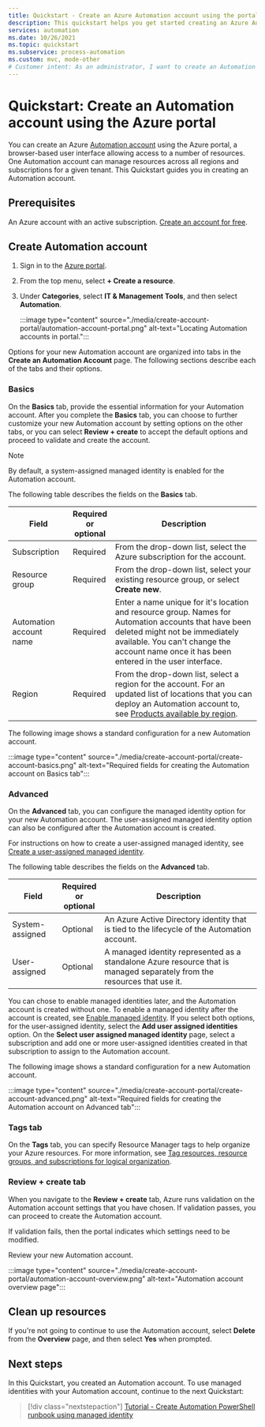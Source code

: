 ```yaml
---
title: Quickstart - Create an Azure Automation account using the portal
description: This quickstart helps you get started creating an Azure Automation account using the portal
services: automation
ms.date: 10/26/2021
ms.topic: quickstart
ms.subservice: process-automation
ms.custom: mvc, mode-other
# Customer intent: As an administrator, I want to create an Automation account so that I can further use the Automation services.
---
```


# Quickstart: Create an Automation account using the Azure portal

You can create an Azure [Automation account](../automation-security-overview.md) using the Azure portal, a browser-based user interface allowing access to a number of resources. One Automation account can manage resources across all regions and subscriptions for a given tenant. This Quickstart guides you in creating an Automation account.

## Prerequisites

An Azure account with an active subscription. [Create an account for free](https://azure.microsoft.com/free/?WT.mc_id=A261C142F).

## Create Automation account

1. Sign in to the [Azure portal](https://portal.azure.com).

1. From the top menu, select **+ Create a resource**.

1. Under **Categories**, select **IT & Management Tools**, and then select **Automation**.

   :::image type="content" source="./media/create-account-portal/automation-account-portal.png" alt-text="Locating Automation accounts in portal.":::

Options for your new Automation account are organized into tabs in the **Create an Automation Account** page. The following sections describe each of the tabs and their options.

### Basics

On the **Basics** tab, provide the essential information for your Automation account. After you complete the **Basics** tab, you can choose to further customize your new Automation account by setting options on the other tabs, or you can select **Review + create** to accept the default options and proceed to validate and create the account.

> [!NOTE]
> By default, a system-assigned managed identity is enabled for the Automation account.

The following table describes the fields on the **Basics** tab.

| **Field** | **Required**<br> **or**<br> **optional** |**Description** |
|---|---|---|
|Subscription|Required |From the drop-down list, select the Azure subscription for the account.|
|Resource group|Required |From the drop-down list, select your existing resource group, or select **Create new**.|
|Automation account name|Required |Enter a name unique for it's location and resource group. Names for Automation accounts that have been deleted might not be immediately available. You can't change the account name once it has been entered in the user interface. |
|Region|Required |From the drop-down list, select a region for the account. For an updated list of locations that you can deploy an Automation account to, see [Products available by region](https://azure.microsoft.com/global-infrastructure/services/?products=automation&regions=all).|

The following image shows a standard configuration for a new Automation account.

:::image type="content" source="./media/create-account-portal/create-account-basics.png" alt-text="Required fields for creating the Automation account on Basics tab":::

### Advanced

On the **Advanced** tab, you can configure the managed identity option for your new Automation account. The user-assigned managed identity option can also be configured after the Automation account is created.

For instructions on how to create a user-assigned managed identity, see [Create a user-assigned managed identity](../../active-directory/managed-identities-azure-resources/how-to-manage-ua-identity-portal.md#create-a-user-assigned-managed-identity).

The following table describes the fields on the **Advanced** tab.

| **Field** | **Required**<br> **or**<br> **optional** |**Description** |
|---|---|---|
|System-assigned |Optional |An Azure Active Directory identity that is tied to the lifecycle of the Automation account. |
|User-assigned |Optional |A managed identity represented as a standalone Azure resource that is managed separately from the resources that use it.|

You can chose to enable managed identities later, and the Automation account is created without one. To enable a managed identity after the account is created, see [Enable managed identity](enable-managed-identity.md). If you select both options, for the user-assigned identity, select the **Add user assigned identities** option. On the **Select user assigned managed identity** page, select a subscription and add one or more user-assigned identities created in that subscription to assign to the Automation account.

The following image shows a standard configuration for a new Automation account.

:::image type="content" source="./media/create-account-portal/create-account-advanced.png" alt-text="Required fields for creating the Automation account on Advanced tab":::

### Tags tab

On the **Tags** tab, you can specify Resource Manager tags to help organize your Azure resources. For more information, see [Tag resources, resource groups, and subscriptions for logical organization](../../azure-resource-manager/management/tag-resources.md).

### Review + create tab

When you navigate to the **Review + create** tab, Azure runs validation on the Automation account settings that you have chosen. If validation passes, you can proceed to create the Automation account.

If validation fails, then the portal indicates which settings need to be modified.

Review your new Automation account.

:::image type="content" source="./media/create-account-portal/automation-account-overview.png" alt-text="Automation account overview page":::

## Clean up resources

If you're not going to continue to use the Automation account, select **Delete** from the **Overview** page, and then select **Yes** when prompted.

## Next steps

In this Quickstart, you created an Automation account. To use managed identities with your Automation account, continue to the next Quickstart:

> [!div class="nextstepaction"]
> [Tutorial - Create Automation PowerShell runbook using managed identity](../learn/powershell-runbook-managed-identity.md)
